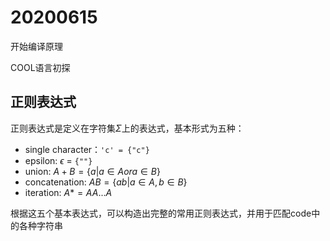 # 20200615

开始编译原理

COOL语言初探

## 正则表达式

正则表达式是定义在字符集$\Sigma$上的表达式，基本形式为五种：

- single character：`'c' = {"c"}`
- epsilon:  $\epsilon$ = `{""}`
- union: $A + B = \{a| a \in A or a \in B\}$  
- concatenation: $AB = \{ab | a\in A, b\in B\}$
- iteration: $A* = AA...A$

根据这五个基本表达式，可以构造出完整的常用正则表达式，并用于匹配code中的各种字符串